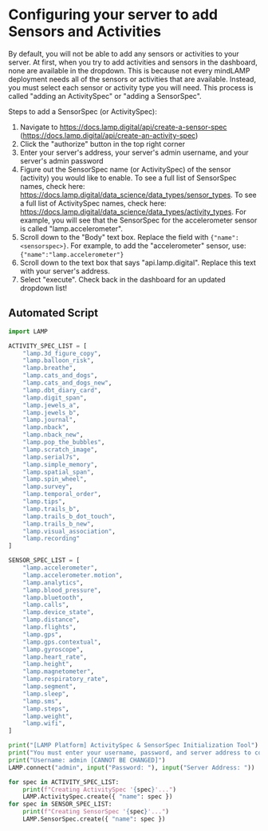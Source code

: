 # Configuring your server to add Sensors and Activities

By default, you will not be able to add any sensors or activities to your server. 
At first, when you try to add activities and sensors in the dashboard, none are available in the dropdown.
This is because not every mindLAMP deployment needs all of the sensors or activities that are available.
Instead, you must select each sensor or activity type you will need.
This process is called "adding an ActivitySpec" or "adding a SensorSpec".

Steps to add a SensorSpec (or ActivitySpec):
1. Navigate to https://docs.lamp.digital/api/create-a-sensor-spec (https://docs.lamp.digital/api/create-an-activity-spec)
2. Click the "authorize" button in the top right corner
3. Enter your server's address, your server's admin username, and your server's admin password
4. Figure out the SensorSpec name (or ActivitySpec) of the sensor (activity) you would like to enable.
To see a full list of SensorSpec names, check here: https://docs.lamp.digital/data_science/data_types/sensor_types.
To see a full list of ActivitySpec names, check here: https://docs.lamp.digital/data_science/data_types/activity_types.
For example, you will see that the SensorSpec for the accelerometer sensor is called "lamp.accelerometer".
6. Scroll down to the "Body" text box. Replace the field with `{"name":<sensorspec>}`. For example,
to add the "accelerometer" sensor, use: `{"name":"lamp.accelerometer"}`
7. Scroll down to the text box that says "api.lamp.digital". Replace this text with your server's address.
8. Select "execute". Check back in the dashboard for an updated dropdown list!

## Automated Script

```python setup.py
import LAMP

ACTIVITY_SPEC_LIST = [
	"lamp.3d_figure_copy",
	"lamp.balloon_risk",
	"lamp.breathe",
	"lamp.cats_and_dogs",
	"lamp.cats_and_dogs_new",
	"lamp.dbt_diary_card",
	"lamp.digit_span",
	"lamp.jewels_a",
	"lamp.jewels_b",
	"lamp.journal",
	"lamp.nback",
	"lamp.nback_new",
	"lamp.pop_the_bubbles",
	"lamp.scratch_image",
	"lamp.serial7s",
	"lamp.simple_memory",
	"lamp.spatial_span",
	"lamp.spin_wheel",
	"lamp.survey",
	"lamp.temporal_order",
	"lamp.tips",
	"lamp.trails_b",
	"lamp.trails_b_dot_touch",
	"lamp.trails_b_new",
	"lamp.visual_association",
	"lamp.recording"
]

SENSOR_SPEC_LIST = [
	"lamp.accelerometer",
	"lamp.accelerometer.motion",
	"lamp.analytics",
	"lamp.blood_pressure",
	"lamp.bluetooth",
	"lamp.calls",
	"lamp.device_state",
	"lamp.distance",
	"lamp.flights",
	"lamp.gps",
	"lamp.gps.contextual",
	"lamp.gyroscope",
	"lamp.heart_rate",
	"lamp.height",
	"lamp.magnetometer",
	"lamp.respiratory_rate",
	"lamp.segment",
	"lamp.sleep",
	"lamp.sms",
	"lamp.steps",
	"lamp.weight",
	"lamp.wifi",
]

print("[LAMP Platform] ActivitySpec & SensorSpec Initialization Tool")
print("You must enter your username, password, and server address to continue installation.")
print("Username: admin [CANNOT BE CHANGED]")
LAMP.connect("admin", input("Password: "), input("Server Address: "))

for spec in ACTIVITY_SPEC_LIST:
	print(f"Creating ActivitySpec '{spec}'...")
	LAMP.ActivitySpec.create({ "name": spec })
for spec in SENSOR_SPEC_LIST:
	print(f"Creating SensorSpec '{spec}'...")
	LAMP.SensorSpec.create({ "name": spec })
```
